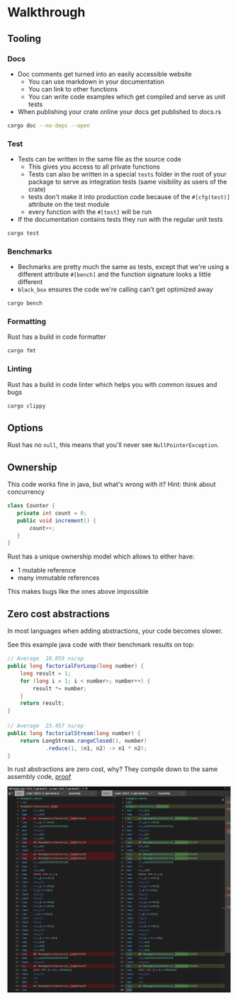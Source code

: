# Walkthrough
## Tooling
### Docs
- Doc comments get turned into an easily accessible website
    - You can use markdown in your documentation
    - You can link to other functions
    - You can write code examples which get compiled and serve as unit tests
- When publishing your crate online your docs get published to docs.rs
```sh
cargo doc --no-deps --open
```

### Test
- Tests can be written in the same file as the source code
    - This gives you access to all private functions
    - Tests can also be written in a special `tests` folder in the root of your package to serve as integration tests (same visibility as users of the crate)
    - tests don't make it into production code because of the `#[cfg(test)]` attribute on the test module
    - every function with the `#[test]` will be run
- If the documentation contains tests they run with the regular unit tests
```sh
cargo test
```

### Benchmarks
- Bechmarks are pretty much the same as tests, except that we're using a different attribute `#[bench]` and the function signature looks a little different
- `black_box` ensures the code we're calling can't get optimized away
```sh
cargo bench
```

### Formatting
Rust has a build in code formatter
```sh
cargo fmt
```

### Linting
Rust has a build in code linter which helps you with common issues and bugs
```sh
cargo clippy
```

## Options
Rust has no `null`, this means that you'll never see `NullPointerException`.

## Ownership
This code works fine in java, but what's wrong with it?
Hint: think about concurrency
```java
class Counter {
   private int count = 0;
   public void increment() {
       count++;
   }
}
```

Rust has a unique ownership model which allows to either have:
- 1 mutable reference
- many immutable references

This makes bugs like the ones above impossible


## Zero cost abstractions
In most languages when adding abstractions, your code becomes slower.

See this example java code with their benchmark results on top:

```java
// Average  10.059 ns/op
public long factorialForLoop(long number) {
    long result = 1;
    for (long i = 1; i < number>; number++) {
        result *= number;
    }
    return result;
}

// Average  23.457 ns/op
public long factorialStream(long number) {
    return LongStream.rangeClosed(1, number)
            .reduce(1, (n1, n2) -> n1 * n2);
}
```

In rust abstractions are zero cost, why?
They compile down to the same assembly code, [proof](https://godbolt.org/z/1bfhGPYnq)

![assembly](img/assembly.jpg)